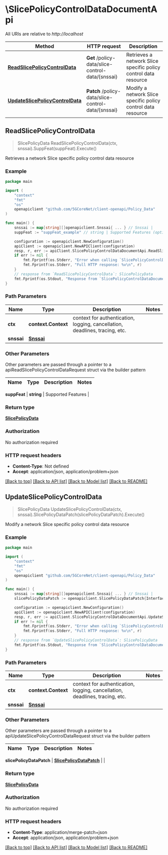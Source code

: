 # \SlicePolicyControlDataDocumentApi

All URIs are relative to *http://localhost*

Method | HTTP request | Description
------------- | ------------- | -------------
[**ReadSlicePolicyControlData**](SlicePolicyControlDataDocumentApi.md#ReadSlicePolicyControlData) | **Get** /policy-data/slice-control-data/{snssai} | Retrieves a network Slice specific policy control data resource
[**UpdateSlicePolicyControlData**](SlicePolicyControlDataDocumentApi.md#UpdateSlicePolicyControlData) | **Patch** /policy-data/slice-control-data/{snssai} | Modify a network Slice specific policy control data resource



## ReadSlicePolicyControlData

> SlicePolicyData ReadSlicePolicyControlData(ctx, snssai).SuppFeat(suppFeat).Execute()

Retrieves a network Slice specific policy control data resource

### Example

```go
package main

import (
    "context"
    "fmt"
    "os"
    openapiclient "github.com/5GCoreNet/client-openapi/Policy_Data"
)

func main() {
    snssai := map[string][]openapiclient.Snssai{ ... } // Snssai | 
    suppFeat := "suppFeat_example" // string | Supported Features (optional)

    configuration := openapiclient.NewConfiguration()
    apiClient := openapiclient.NewAPIClient(configuration)
    resp, r, err := apiClient.SlicePolicyControlDataDocumentApi.ReadSlicePolicyControlData(context.Background(), snssai).SuppFeat(suppFeat).Execute()
    if err != nil {
        fmt.Fprintf(os.Stderr, "Error when calling `SlicePolicyControlDataDocumentApi.ReadSlicePolicyControlData``: %v\n", err)
        fmt.Fprintf(os.Stderr, "Full HTTP response: %v\n", r)
    }
    // response from `ReadSlicePolicyControlData`: SlicePolicyData
    fmt.Fprintf(os.Stdout, "Response from `SlicePolicyControlDataDocumentApi.ReadSlicePolicyControlData`: %v\n", resp)
}
```

### Path Parameters


Name | Type | Description  | Notes
------------- | ------------- | ------------- | -------------
**ctx** | **context.Context** | context for authentication, logging, cancellation, deadlines, tracing, etc.
**snssai** | [**Snssai**](.md) |  | 

### Other Parameters

Other parameters are passed through a pointer to a apiReadSlicePolicyControlDataRequest struct via the builder pattern


Name | Type | Description  | Notes
------------- | ------------- | ------------- | -------------

 **suppFeat** | **string** | Supported Features | 

### Return type

[**SlicePolicyData**](SlicePolicyData.md)

### Authorization

No authorization required

### HTTP request headers

- **Content-Type**: Not defined
- **Accept**: application/json, application/problem+json

[[Back to top]](#) [[Back to API list]](../README.md#documentation-for-api-endpoints)
[[Back to Model list]](../README.md#documentation-for-models)
[[Back to README]](../README.md)


## UpdateSlicePolicyControlData

> SlicePolicyData UpdateSlicePolicyControlData(ctx, snssai).SlicePolicyDataPatch(slicePolicyDataPatch).Execute()

Modify a network Slice specific policy control data resource

### Example

```go
package main

import (
    "context"
    "fmt"
    "os"
    openapiclient "github.com/5GCoreNet/client-openapi/Policy_Data"
)

func main() {
    snssai := map[string][]openapiclient.Snssai{ ... } // Snssai | 
    slicePolicyDataPatch := openapiclient.SlicePolicyDataPatch{Interface{}: new(interface{})} // SlicePolicyDataPatch | 

    configuration := openapiclient.NewConfiguration()
    apiClient := openapiclient.NewAPIClient(configuration)
    resp, r, err := apiClient.SlicePolicyControlDataDocumentApi.UpdateSlicePolicyControlData(context.Background(), snssai).SlicePolicyDataPatch(slicePolicyDataPatch).Execute()
    if err != nil {
        fmt.Fprintf(os.Stderr, "Error when calling `SlicePolicyControlDataDocumentApi.UpdateSlicePolicyControlData``: %v\n", err)
        fmt.Fprintf(os.Stderr, "Full HTTP response: %v\n", r)
    }
    // response from `UpdateSlicePolicyControlData`: SlicePolicyData
    fmt.Fprintf(os.Stdout, "Response from `SlicePolicyControlDataDocumentApi.UpdateSlicePolicyControlData`: %v\n", resp)
}
```

### Path Parameters


Name | Type | Description  | Notes
------------- | ------------- | ------------- | -------------
**ctx** | **context.Context** | context for authentication, logging, cancellation, deadlines, tracing, etc.
**snssai** | [**Snssai**](.md) |  | 

### Other Parameters

Other parameters are passed through a pointer to a apiUpdateSlicePolicyControlDataRequest struct via the builder pattern


Name | Type | Description  | Notes
------------- | ------------- | ------------- | -------------

 **slicePolicyDataPatch** | [**SlicePolicyDataPatch**](SlicePolicyDataPatch.md) |  | 

### Return type

[**SlicePolicyData**](SlicePolicyData.md)

### Authorization

No authorization required

### HTTP request headers

- **Content-Type**: application/merge-patch+json
- **Accept**: application/json, application/problem+json

[[Back to top]](#) [[Back to API list]](../README.md#documentation-for-api-endpoints)
[[Back to Model list]](../README.md#documentation-for-models)
[[Back to README]](../README.md)

